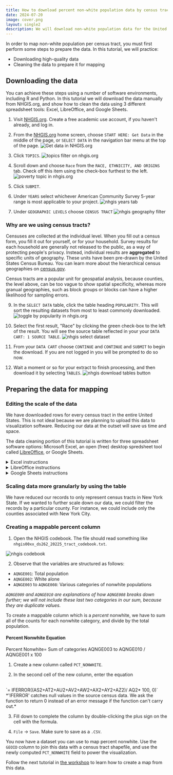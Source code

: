 ```yaml
---
title: How to download percent non-white population data by census tract for GIS
date: 2024-07-20
image: cover.png
layout: single2
description: We will download non-white population data for the United States and filter it to New York City for use with GIS mapping.
---
```


In order to  map non-white population per census tract, you must first perform some steps to prepare the data. In this tutorial, we will practice:
* Downloading high-quality data
* Cleaning the data to prepare it for mapping

## Downloading the data

You can achieve these steps using a number of software environments, including R and Python. In this tutorial we will download the data manually from NHGIS.org, and show how to clean the data using 3 different spreadsheet tools: Excel, LibreOffice, and Google Sheets.


1. Visit [NHGIS.org](https://www.nhgis.org). Create a free academic use account, if you haven't already, and log in.

2. From the [NHGIS.org](https://www.nhgis.org) home screen, choose `START HERE: Get Data` in the middle of the page, or `SELECT DATA` in the navigation bar menu at the top of the page.
![Get data in NHGIS.org](media/get-data.png)

3. Click `TOPICS`.
![topics filter on nhgis.org](media/topics.png)

4. Scroll down and choose `Race` from the `RACE, ETHNICITY, AND ORIGINS` tab. Check off this item using the check-box furthest to the left.
![poverty topic in nhgis.org](media/race.png)

5. Click `SUBMIT`.

7. Under `YEARS` select whichever American Community Survey 5-year range is most applicable to your project. 
![nhgis years tab](media/acs-years.png)

8. Under `GEOGRAPHIC LEVELS` choose `CENSUS TRACT`
![nhgis geography filter](media/geographic-levels.png)

<div class="alert-info">
  <h3>Why are we using census tracts?</h3>
  <p>Censuses are collected at the individual level. When you fill out a census form, you fill it out for yourself, or for your household. Survey results for each household are generally not released to the public, as a way of protecting people's privacy. Instead, individual results are <strong>aggregated</strong> to specific units of geography. These units have been pre-drawn by the United States Census Bureau. You can learn more about the hierarchical census geographies on <a href="https://www.census.gov/programs-surveys/geography/guidance/hierarchy.html">census.gov</a>.</p>
  <p>Census tracts are a popular unit for geospatial analysis, because counties, the level above, can be too vague to show spatial specificity, whereas more granual geographies, such as block groups or blocks can have a higher likelihood for sampling errors.</p>


</div>

9. In the `SELECT DATA` table, click the table heading `POPULARITY`. This will sort the resulting datasets from most to least commonly downloaded.
![toggle by popularity in nhgis.org](media/select-popularity.png)


10. Select the first result, "Race" by clicking the green check-box to the left of the result. You will see the source table reflected in your your `DATA CART: 1 SOURCE TABLE`.
![nhgis select dataset](media/select-race.png)

11. From your `DATA CART` choose `CONTINUE` and `CONTINUE` and `SUBMIT` to begin the download. If you are not logged in you will be prompted to do so now.

12. Wait a moment or so for your extract to finish processing, and then download it by selecting `TABLES`.
![nhgis download tables button](media/tables.png)

## Preparing the data for mapping

### Editing the scale of the data

We have downloaded rows for every census tract in the entire United States. This is not ideal because we are planning to upload this data to visualization software. Reducing our data at the outset will save us time and space.

The data cleaning portion of this tutorial is written for three spreadsheet software options: Microsoft Excel, an open (free) desktop spredsheet tool called [LibreOffice](https://www.libreoffice.org/download/download-libreoffice/), or Google Sheets.

<details>
<summary> Excel instructions </summary>


1. Open the `.CSV` in Microsoft Excel. If you are prompted to remove leading zeroes, choose `Don't Convert`.

2. Highlight the column titled `STATE`.
![highlighting a row in excel](media/state-excel.png)

3. From the menu ribbon choose `Sort and Filter`.

4. Choose `Filter`. Click the drop-down arrow at the top of the column titled `STATE`.
![dropdown arrow excel](media/arrow-excel.png)

5. Uncheck `Select All`.

6. Check off `New York` and close the filter window by clicking the small red x in the upper left-hand corner.

7. `CTRL + A` on a Windows, `Command + A` on a Mac, or from the menu `Edit` → `Select All` to highlight all the records. 

8. Copy the records. `CTRL + C`; `Command + C`; `Edit`→ `Copy`.

9. Open a new sheet `File` → `New`.

10. Paste the records into the new sheet. Save this sheet with your other datasets as `new-york-percent-nonwhite.csv`

<div class="alert-danger">
  <h4>Do not use .XLSX</h4>
  <p></p>Make sure to always save your spreadsheet data for mapping in .CSV format. .CSV is an open-data format, and has a higher likelihood of being interoperable with most GIS software.</p>
</div>

</details>


<details>
<summary>LibreOffice instructions</summary>


1. Open the dataset in LibreOffice.

2. Click the `AutoFilter` button in the menu ribbon.
![autofilter in libreoffice](media/autofilter.png)

3. This will add drop-down arrows to the tops of the column headers. Choose the drop-down arrow next to the column titled `STATE`.

4. Uncheck `All`. Scroll down and check off `New York`.

5. `CTRL + A` on a Windows, `Command + A` on a Mac, or from the menu `Edit` then `Select All` to highlight all the records. 

6. Copy the records. `CTRL + C`; `Command + C`; `Edit`, `Copy`.

7. Open a new sheet `File` → `New` → `Spreadsheet`.

8. Paste the records into the new sheet. Save this sheet with your other datasets as `new-york-percent-nonwhite.csv`


</details>


<details>
<summary>Google Sheets instructions</summary>

1. Type `sheets.new` into a browser to open a new Google sheet.

2. Choose `File`→ `Open`→ `Upload`→ `Browse` to bring in the census data `.csv`.

3. For the `STATE` column, click or hover over the column header until a drop-down arrow appears.
![google sheets columns](media/column.png)

4. Click the drop-down arrow to open a column menu.

5. Choose `Create a Filter`.

6. Now, next to the header name for the column, there will be a button with three horizontal lines. 
![field filter button in google sheets](media/field-filter-gs.png)

7. Click the button next to the header name with the horizontal lines to open a filtering wizard.

8. Under `Filter by Values`, next to `Select All`, click the text that says `Clear`.

9. Scroll down to where it says `New York` and click `New York`. Select `OK`.


</details>

<div class="alert-info">
  <h3>Scaling data more granularly by using the table</h3>
  <p>We have reduced our records to only represent census tracts in New York State. If we wanted to further scale down our data, we could filter the records by a particular county. For instance, we could include only the counties associated with New York City.</p>
</div>


### Creating a mappable percent column

1. Open the NHGIS codebook. The file should read something like `nhgis00xx_ds262_20225_tract_codebook.txt`.

![nhgis codebook](media/race-codebook.png)

2. Observe that the variables are structured as follows:

- `AQNGE001`: Total population
- `AQNGE002`: White alone
- `AQNGE003` to `AQNGE008`: Various categories of nonwhite populations

*`AQNGE009` and `AQNGE010` are explanations of how `AQNGE008` breaks down further; we will not include these last two categories in our sum, because they are duplicate values.*

To create a mappable column which is a *percent* nonwhite, we have to sum all of the counts for each nonwhite category, and divide by the total population.

<div class="alert-success">
<h4>Percent Nonwhite Equation</h4>
Percent Nonwhite= Sum of categories AQNGE003 to AQNGE010 / AQNGE001 x 100
</div>


1. Create a new column called `PCT_NONWHITE`.

2. In the second cell of the new column, enter the equation 
<br>
`= IFERROR((AS2+AT2+AU2+AV2+AW2+AX2+AY2+AZ2)/ AQ2* 100, 0)`
<br>
*'IFERROR' catches null values in the source census data. We ask the function to return 0 instead of an error message if the function can't carry out.*

3. Fill down to complete the column by double-clicking the plus sign on the cell with the formula.

3. `File` → `Save`. Make sure to save as a `.CSV`.


You now have a dataset you can use to map percent nonwhite. Use the `GEOID` column to join this data with a census tract shapefile, and use the newly computed `PCT_NONWHITE` field to power the visualization.

Follow the next tutorial in [the workshop](https://mapping.share.library.harvard.edu/resources/workshops/workshop-4/) to learn how to create a map from this data.

